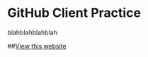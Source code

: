GitHub Client Practice
=======================

blahblahblahblah

##[View this website](http://jessicatuan.github.io/exercises)
